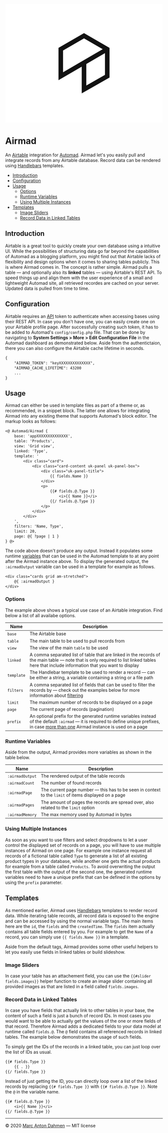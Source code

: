 ![](https://raw.githubusercontent.com/marcantondahmen/automad-airmad/master/airmad.svg)

# Airmad

An [Airtable](https://airtable.com) integration for [Automad](https://automad.org). Airmad let's you easily pull and integrate records from any Airtable database. Record data can be rendered using [Handlebars](https://handlebarsjs.com) templates.


- [Introduction](#introduction)
- [Configuration](#configuration)
- [Usage](#usage)
  - [Options](#options)
  - [Runtime Variables](#runtime-variables)
  - [Using Multiple Instances](#using-multiple-instances)
- [Templates](#templates)
  - [Image Sliders](#image-sliders)
  - [Record Data in Linked Tables](#record-data-in-linked-tables)

## Introduction

Airtable is a great tool to quickly create your own database using a intuitive UI. While the possibilities of structuring data go far beyond the capabilities of Automad as a blogging platform, you might find out that Airtable lacks of flexibility and design options when it comes to sharing tables publicly. This is where Airmad comes in. The concept is rather simple. Airmad pulls a table &mdash; and optionally also its **linked** tables &mdash; using Airtable's REST API. To speed things up and align them with the user experience of a small and lightweight Automad site, all retrieved recordes are cached on your server. Updated data is pulled from time to time.    

## Configuration

Airtable requires an [API](https://airtable.com/api) token to authenticate when accessing bases using their REST API. In case you don't have one, you can easily create one on your Airtable profile page. After successfully creating such token, it has to be added to Automad's `config/config.php` file. That can be done by navigating to **System Settings > More > Edit Configuration File** in the Automad dashboard as demonstrated below. Aside from the authentictaion, there you can also configure the Airtable cache lifetime in seconds.

    {
        "AIRMAD_TOKEN": "keyXXXXXXXXXXXXXX",
        "AIRMAD_CACHE_LIFETIME": 43200
        ...
    }

## Usage

Airmad can either be used in template files as part of a theme or, as recommended, in a snippet block. The latter one allows for integrating Airmad into any existing theme that supports Automad's block editor. The markup looks as follows:

    <@ Automad/Airmad {
        base: 'appXXXXXXXXXXXXXX',
        table: 'Products',
        view: 'Grid view',
        linked: 'Type',
        template: '
            <div class="card">
                <div class="card-content uk-panel uk-panel-box">
                    <div class="uk-panel-title">
                        {{ fields.Name }}
                    </div>
                    <p>
                        {{# fields.@.Type }}
                            <i>{{ Name }}</i>
                        {{/ fields.@.Type }}
                    </p>
                </div>
            </div>
        ',
        filters: 'Name, Type',
        limit: 20,
        page: @{ ?page | 1 }
    } @>

The code above doesn't produce any output. Instead it populates some runtime [variables](#runtime-variables) that can be used in the Automad template to at any point after the Airmad instance above. To display the generated output, the `:airmadOutput` variable can be used in a template for example as follows.

    <div class="cards grid am-stretched">
        @{ :airmadOutput }
    </div>

### Options

The example above shows a typical use case of an Airtable integration. Find below a list of all availabe options.

| Name | Description |
| ---- | ----------- |
| `base` | The Airtable base |
| `table` | The main table to be used to pull records from |
| `view` | The view of the main `table` to be used |
| `linked` | A comma separated list of table that are linked in the records of the main table &mdash; note that is only required to list linked tables here that include information that you want to display |
| `template` | The Handlebar template to be used to render a record &mdash; can be either a string, a variable containing a string or a file path |
| `filters` | A comma separated list of fields that can be used to filter the records by &mdash; check out the examples below for more information about [filtering](#filters) |
| `limit` | The maximum number of records to be displayed on a page |
| `page` | The current page of records (pagination) |
| `prefix` | An optional prefix for the generated runtime variables instead of the default `:airmad` &mdash; it is required to define unique prefixes, in case [more than one](#using-multiple-instances) Airmad instance is used on a page |

### Runtime Variables

Aside from the output, Airmad provides more variables as shown in the table below.

| Name | Description |
| ---- | ----------- |
| `:airmadOutput` | The rendered output of the table records |
| `:airmadCount` | The number of found records |
| `:airmadPage` | The current page number &mdash; this has to be seen in context to the `limit` of items displayed on a page |
| `:airmadPages` | The amount of pages the records are spread over, also related to the `limit` option |
| `:airmadMemory` | The max memory used by Automad in bytes |

### Using Multiple Instances

As soon as you want to use filters and select dropdowns to let a user control the displayed set of records on a page, you will have to use multiple instances of Airmad on one page. For example one instance request all records of a fictional table called `Type` to generate a list of all existing product types in your database, while another one gets the actual products for example from a table called `Products`. To avoid overwriting the output the first table with the output of the second one, the generated runtime variables need to have a unique prefix that can be defined in the options by using the `prefix` parameter.

## Templates

As mentioned earlier, Airmad uses [Handlebars](https://github.com/salesforce/handlebars-php#expressions) templates to render record data. While iterating table records, all record data is exposed to the engine and can be accessed by using the normal variable tags. The main items here are the `id`, the `fields` and the `createdTime`. The `fields` item actually contains all table fields entered by you. For example to get the `Name` of a record, you can simply use `{{ fields.Name }}` in a template. 
     
Aside from the default tags, Airmad provides some other useful helpers to let you easily use fields in linked tables or build slideshow.

### Image Sliders

In case your table has an attachement field, you can use the `{{#slider fields.images}}` helper function to create an image slider containing all provided images as that are listed in a field called `fields.images`.

### Record Data in Linked Tables

In case you have fields that actually link to other tables in your base, the content of such a field is just a bunch of record IDs. In most cases you would want to be able to actually get the values of the one or more fields of that record. Therefore Airmad adds a dedicated fields to your data model at runtime called `fields.@`. The `@` field contains all referenced records in linked tables. The example below demonstrates the usage of such fields.    

To simply get the IDs of the records in a linked table, you can just loop over the list of IDs as usual.

    {{# fields.Type }}
        {{ . }}
    {{/ fields.Type }}

Instead of just getting the ID, you can directly loop over a list of the linked records by replacing `{{# fields.Type }}` with `{{# fields.@.Type }}`. Note the `@` in the variable name.

    {{# fields.@.Type }}
        <i>{{ Name }}</i>
    {{/ fields.@.Type }}

---

&copy; 2020 [Marc Anton Dahmen](https://marcdahmen.de) &mdash; MIT license